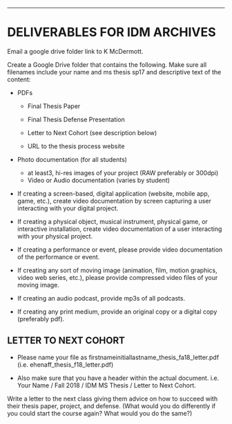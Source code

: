 
___
# DELIVERABLES FOR IDM ARCHIVES

Email a google drive folder link to K McDermott.

Create a Google Drive folder that contains the following. Make sure all filenames include your name and ms thesis sp17 and descriptive text of the content:

* PDFs

  *  Final Thesis Paper

  * Final Thesis Defense Presentation

  * Letter to Next Cohort \(see description below\)

  * URL to the thesis process website
* Photo documentation \(for all students\)

    * at least3, hi-res images of your project \(RAW preferably or 300dpi\)
    * Video or Audio documentation \(varies by student\)

* If creating a screen-based, digital application \(website, mobile app, game, etc.\), create video documentation by screen capturing a user interacting with your digital project.

* If creating a physical object, musical instrument, physical game, or interactive installation, create video documentation of a user interacting with your physical project.

* If creating a performance or event, please provide video documentation of the performance or event.

* If creating any sort of moving image \(animation, film, motion graphics, video web series, etc.\), please provide compressed video files of your moving image.

* If creating an audio podcast, provide mp3s of all podcasts.

* If creating any print medium, provide an original copy or a digital copy \(preferably pdf\).

## LETTER TO NEXT COHORT

* Please name your file as firstnameinitiallastname\_thesis\_fa18\_letter.pdf \(i.e. ehenaff\_thesis\_f18\_letter.pdf\)

* Also make sure that you have a header within the actual document. i.e. Your Name / Fall 2018 / IDM MS Thesis / Letter to Next Cohort.

Write a letter to the next class giving them advice on how to succeed with their thesis paper, project, and defense. \(What would you do differently if you could start the course again? What would you do the same?\)

